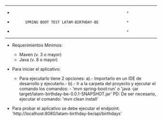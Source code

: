 ************************************************************
*                                                          *                           
*           SPRING BOOT TEST LATAM-BIRTHDAY-BE             *
*                                                          *
************************************************************

* Requerimientos Minimos:
  - Maven (v. 3 o mayor)
  - Java (v. 8 o mayor)
  
* Para iniciar el aplicativo:
  - Para ejecutarlo tiene 2 opciones:
     a).- Importarlo en un IDE de desarrollo y ejecutarlo.-
	 b).- Ir a la carpeta del proyecto y ejecutar el comando los 
		comandos: 
		  - 'mvn spring-boot:run' o 'java -jar target/latam-birthday-be-0.0.1-SNAPSHOT.jar'
		  PD:  De ser necesario, ejecutar el comando: 'mvn clean install'
		  
* Para probar el aplicativo se debe ejecutar el endpoint: 
   'http://localhost:8080/latam-birthday-be/api/birthdays'
